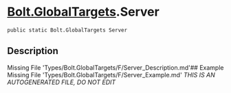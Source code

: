 # [Bolt.GlobalTargets](Types/Bolt.GlobalTargets.md).Server
`public static Bolt.GlobalTargets Server`
## Description
Missing File 'Types/Bolt.GlobalTargets/F/Server_Description.md'## Example
Missing File 'Types/Bolt.GlobalTargets/F/Server_Example.md'
*THIS IS AN AUTOGENERATED FILE, DO NOT EDIT*
